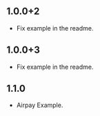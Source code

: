 ## 1.0.0+2

* Fix example in the readme.

## 1.0.0+3

* Fix example in the readme.

## 1.1.0

* Airpay Example.